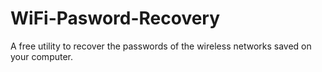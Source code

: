 # WiFi-Pasword-Recovery
A free utility to recover the passwords of the wireless networks saved on your computer.
